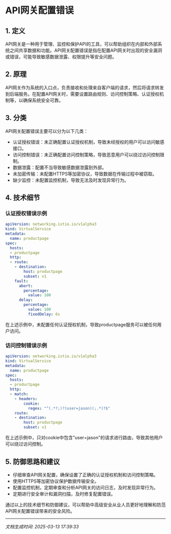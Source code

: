 # API网关配置错误

## 1. 定义
API网关是一种用于管理、监控和保护API的工具，可以帮助组织在内部和外部系统之间共享数据和功能。API网关配置错误是指在配置API网关时出现的安全漏洞或错误，可能导致敏感数据泄露、权限提升等安全问题。

## 2. 原理
API网关作为系统的入口点，负责接收和处理来自客户端的请求，然后将请求转发到后端服务。在配置API网关时，需要设置路由规则、访问控制策略、认证授权机制等，以确保系统安全可靠。

## 3. 分类
API网关配置错误主要可以分为以下几类：
- 认证授权错误：未正确配置认证授权机制，导致未经授权的用户可以访问敏感接口。
- 访问控制错误：未正确配置访问控制策略，导致恶意用户可以绕过访问控制限制。
- 数据泄露：配置不当导致敏感数据泄露到外部。
- 未加密传输：未配置HTTPS等加密协议，导致数据在传输过程中被窃取。
- 缺少监控：未配置监控机制，导致无法及时发现异常行为。

## 4. 技术细节
### 认证授权错误示例
```yaml
apiVersion: networking.istio.io/v1alpha3
kind: VirtualService
metadata:
  name: productpage
spec:
  hosts:
  - productpage
  http:
  - route:
    - destination:
        host: productpage
        subset: v1
    fault:
      abort:
        percentage:
          value: 100
      delay:
        percentage:
          value: 100
          fixedDelay: 6s
```
在上述示例中，未配置任何认证授权机制，导致productpage服务可以被任何用户访问。

### 访问控制错误示例
```yaml
apiVersion: networking.istio.io/v1alpha3
kind: VirtualService
metadata:
  name: productpage
spec:
  hosts:
  - productpage
  http:
  - match:
    - headers:
        cookie:
          regex: "^(.*?;)?(user=jason)(;.*)?$"
    route:
    - destination:
        host: productpage
        subset: v1
```
在上述示例中，只对cookie中包含"user=jason"的请求进行路由，导致其他用户可以绕过访问控制。

## 5. 防御思路和建议
- 仔细审查API网关配置，确保设置了正确的认证授权机制和访问控制策略。
- 使用HTTPS等加密协议保护数据传输安全。
- 配置监控机制，定期审查和分析API网关的访问日志，及时发现异常行为。
- 定期进行安全审计和漏洞扫描，及时修复配置错误。

通过以上的技术细节和防御建议，可以帮助中高级安全从业人员更好地理解和防范API网关配置错误带来的安全风险。

---

*文档生成时间: 2025-03-13 17:39:33*

